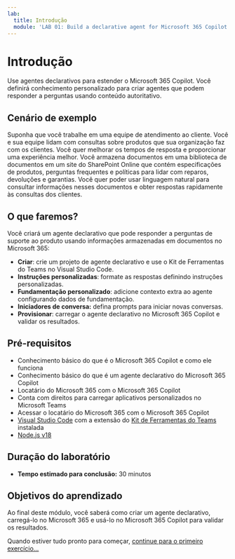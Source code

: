```yaml
---
lab:
  title: Introdução
  module: 'LAB 01: Build a declarative agent for Microsoft 365 Copilot using Visual Studio Code'
---
```


# Introdução

Use agentes declarativos para estender o Microsoft 365 Copilot. Você definirá conhecimento personalizado para criar agentes que podem responder a perguntas usando conteúdo autoritativo.

## Cenário de exemplo

Suponha que você trabalhe em uma equipe de atendimento ao cliente. Você e sua equipe lidam com consultas sobre produtos que sua organização faz com os clientes. Você quer melhorar os tempos de resposta e proporcionar uma experiência melhor. Você armazena documentos em uma biblioteca de documentos em um site do SharePoint Online que contém especificações de produtos, perguntas frequentes e políticas para lidar com reparos, devoluções e garantias. Você quer poder usar linguagem natural para consultar informações nesses documentos e obter respostas rapidamente às consultas dos clientes.

## O que faremos?

Você criará um agente declarativo que pode responder a perguntas de suporte ao produto usando informações armazenadas em documentos no Microsoft 365:

- **Criar**: crie um projeto de agente declarativo e use o Kit de Ferramentas do Teams no Visual Studio Code.
- **Instruções personalizadas**: formate as respostas definindo instruções personalizadas.
- **Fundamentação personalizado**: adicione contexto extra ao agente configurando dados de fundamentação.
- **Iniciadores de conversa:** defina prompts para iniciar novas conversas.
- **Provisionar**: carregar o agente declarativo no Microsoft 365 Copilot e validar os resultados.

## Pré-requisitos

- Conhecimento básico do que é o Microsoft 365 Copilot e como ele funciona
- Conhecimento básico do que é um agente declarativo do Microsoft 365 Copilot
- Locatário do Microsoft 365 com o Microsoft 365 Copilot
- Conta com direitos para carregar aplicativos personalizados no Microsoft Teams
- Acessar o locatário do Microsoft 365 com o Microsoft 365 Copilot
- [Visual Studio Code](https://code.visualstudio.com/) com a extensão do [Kit de Ferramentas do Teams](https://marketplace.visualstudio.com/items?itemName=TeamsDevApp.ms-teams-vscode-extension) instalada
- [Node.js v18](https://nodejs.org/en/download/package-manager)

## Duração do laboratório

- **Tempo estimado para conclusão:** 30 minutos

## Objetivos do aprendizado

Ao final deste módulo, você saberá como criar um agente declarativo, carregá-lo no Microsoft 365 e usá-lo no Microsoft 365 Copilot para validar os resultados.

Quando estiver tudo pronto para começar, [continue para o primeiro exercício...](./2-exercise-create-declarative-agent.md)
